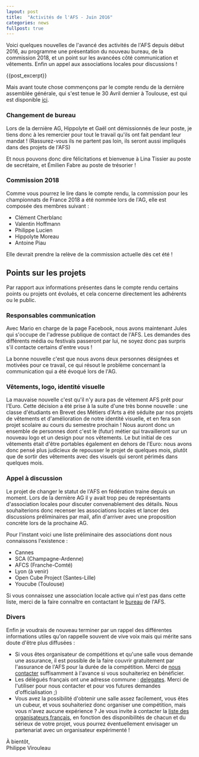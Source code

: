 ```yaml
---
layout: post
title:  "Activités de l'AFS - Juin 2016"
categories: news
fullpost: true
---
```



Voici quelques nouvelles de l'avancé des activités de l'AFS depuis début 2016, au programme une présentation du nouveau bureau, de la commission 2018, et un point sur les avancées côté communication et vêtements. Enfin un appel aux associations locales pour discussions !

{{post_excerpt}}

Mais avant toute chose commençons par le compte rendu de la dernière assemblée générale, qui s'est tenue le 30 Avril dernier à Toulouse, est qui est disponible [ici]({{site.baseurl}}/association/documents).

### Changement de bureau

Lors de la dernière AG, Hippolyte et Gaël ont démissionnés de leur poste, je tiens donc à les remercier pour tout le travail qu'ils ont fait pendant leur mandat !
(Rassurez-vous ils ne partent pas loin, ils seront aussi impliqués dans des projets de l'AFS)

Et nous pouvons donc dire félicitations et bienvenue à Lina Tissier au poste de secrétaire, et Émilien Fabre au poste de trésorier !

### Commission 2018

Comme vous pourrez le lire dans le compte rendu, la commission pour les championnats de France 2018 a été nommée lors de l'AG, elle est composée des membres suivant :

* Clément Cherblanc
* Valentin Hoffmann
* Philippe Lucien
* Hippolyte Moreau
* Antoine Piau

Elle devrait prendre la relève de la commission actuelle dès cet été !


## Points sur les projets

Par rapport aux informations présentes dans le compte rendu certains points ou projets ont évolués, et cela concerne directement les adhérents ou le public.

### Responsables communication

Avec Mario en charge de la page Facebook, nous avons maintenant Jules qui s'occupe de l'adresse publique de contact de l'AFS.
Les demandes des différents média ou festivals passeront par lui, ne soyez donc pas surpris s'il contacte certains d'entre vous !

La bonne nouvelle c'est que nous avons deux personnes désignées et motivées pour ce travail, ce qui résout le problème concernant la communication qui a été évoqué lors de l'AG.



### Vêtements, logo, identité visuelle

La mauvaise nouvelle c'est qu'il n'y aura pas de vêtement AFS prêt pour l'Euro.
Cette décision a été prise à la suite d'une très bonne nouvelle : une classe d'étudiants en Brevet des Métiers d'Arts a été séduite par nos projets de vêtements et d'amélioration de notre identité visuelle, et en fera son projet scolaire au cours du semestre prochain !
Nous auront donc un ensemble de personnes dont c'est le (futur) métier qui travailleront sur un nouveau logo et un design pour nos vêtements.
Le but initial de ces vêtements était d'être portables également en dehors de l'Euro: nous avons donc pensé plus judicieux de repousser le projet de quelques mois, plutôt que de sortir des vêtements avec des visuels qui seront périmés dans quelques mois.

### Appel à discussion

Le projet de changer le statut de l'AFS en fédération traine depuis un moment.
Lors de la dernière AG il y avait trop peu de représentants d'association locales pour discuter convenablement des détails.
Nous souhaiterions donc recenser les associations locales et lancer des discussions préliminaires par mail, afin d'arriver avec une proposition concrète lors de la prochaine AG.

Pour l'instant voici une liste préliminaire des associations dont nous connaissons l'existence :

* Cannes
* SCA (Champagne-Ardenne)
* AFCS (Franche-Comté)
* Lyon (à venir)
* Open Cube Project (Santes-Lille)
* Youcube (Toulouse)

Si vous connaissez une association locale active qui n'est pas dans cette liste, merci de la faire connaître en contactant le [bureau](mailto:bureau@speedcubingfrance.org) de l'AFS.


### Divers

Enfin je voudrais de nouveau terminer par un rappel des différentes informations utiles qu'on rappelle souvent de vive voix mais qui mérite sans doute d'être plus diffusées :

* Si vous êtes organisateur de compétitions et qu'une salle vous demande une assurance, il est possible de la faire couvrir gratuitement par l'assurance de l'AFS pour la durée de la compétition. Merci de [nous contacter](contact@speedcubingfrance.org) suffisamment à l'avance si vous souhaiteriez en bénéficier.
* Les délégués français ont une adresse commune : [delegates](mailto:delegates@speedcubingfrance.org). Merci de l'utiliser pour nous contacter et pour vos futures demandes d'officialisation ;)
* Vous avez la possibilité d'obtenir une salle assez facilement, vous êtes un cubeur, et vous souhaiteriez donc organiser une compétition, mais vous n'avez aucune expérience ? Je vous invite à contacter la [liste des organisateurs français](orga@speedcubingfrance.org), en fonction des disponibilités de chacun et du sérieux de votre projet, vous pourrez éventuellement envisager un partenariat avec un organisateur expérimenté !

À bientôt,    
Philippe Virouleau

